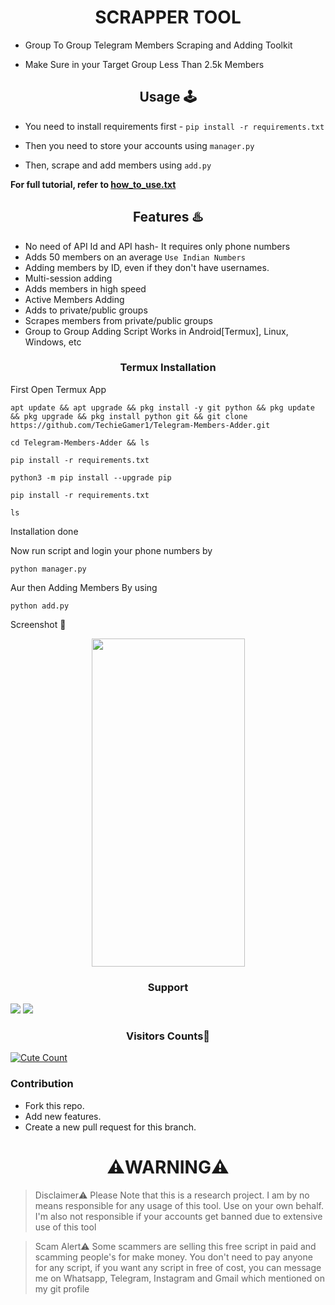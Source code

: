 <h1 align="center">SCRAPPER TOOL</h1>

- Group To Group Telegram Members Scraping and Adding Toolkit

- Make Sure in your Target Group Less Than 2.5k Members 

<h2 align="center">Usage 🕹</h2>

- You need to install requirements first - `pip install -r requirements.txt`

- Then you need to store your accounts using `manager.py`

- Then, scrape and add members using `add.py`

<b> For full tutorial, refer to <a href='https://github.com/saifalisew1508/Telegram-Members-Adder/blob/main/how_to_use.txt'>how_to_use.txt</a> </b>

<h2 align="center">Features ♨️</h2>

- No need of API Id and API hash- It requires only phone numbers
- Adds 50 members on an average `Use Indian Numbers`
- Adding members by ID, even if they don't have usernames.
- Multi-session adding 
- Adds members in high speed
- Active Members Adding
- Adds to private/public groups
- Scrapes members from private/public groups
- Group to Group Adding Script Works in Android[Termux], Linux, Windows, etc

<h3 align="center">Termux Installation</h3>

First Open Termux App

```
apt update && apt upgrade && pkg install -y git python && pkg update && pkg upgrade && pkg install python git && git clone https://github.com/TechieGamer1/Telegram-Members-Adder.git
```

```
cd Telegram-Members-Adder && ls
```

```
pip install -r requirements.txt
```

```
python3 -m pip install --upgrade pip
```

```
pip install -r requirements.txt
```


```
ls
```

Installation done

Now run script and login your phone numbers by

```
python manager.py
```


Aur then Adding Members By using 

```
python add.py
```


<h3l2 align="center">Screenshot 📱</h2>
<p align='center'><img src='https://te.legra.ph/file/f0c555b284160fafc6dca.jpg' width='245' height='525'></p>

<h3 align="center">Support</h3>
<a href="https://t.me/TechieGamer"><img src="https://img.shields.io/badge/Contact%20Owner-pink.svg?logo=Telegram"></a>
<a href="https://t.me/TechieGamer"><img src="https://img.shields.io/badge/Join-Telegram%20Channel-blue.svg?logo=telegram"></a>

<h3 align="center">Visitors Counts👀</h3>
<a href="https://github.com/saifalisew1508/Telegram-Members-Adder"><img alt="Cute Count" src="https://count.getloli.com/get/@Telegram-Members-Adder?theme=rule34" /></a>

### Contribution
- Fork this repo.
- Add new features.
- Create a new pull request for this branch.

<h1 align="center">⚠️WARNING⚠️</h1>

> Disclaimer⚠️  Please Note that this is a research project. I am by no means responsible for any usage of this tool. Use on your own behalf. I'm also not responsible if your accounts get banned due to extensive use of this tool

> Scam Alert⚠️  Some scammers are selling this free script in paid and scamming people's for make money. You don't need to pay anyone for any script, if you want any script in free of cost, you can message me on Whatsapp, Telegram, Instagram and Gmail which mentioned on my git profile</samp></p>
